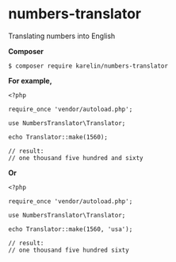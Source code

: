# numbers-translator
Translating numbers into English

**Composer**

```
$ composer require karelin/numbers-translator
```

**For example,**

```
<?php

require_once 'vendor/autoload.php';

use NumbersTranslator\Translator;

echo Translator::make(1560);

// result:
// one thousand five hundred and sixty
```

**Or**

```
<?php

require_once 'vendor/autoload.php';

use NumbersTranslator\Translator;

echo Translator::make(1560, 'usa');

// result:
// one thousand five hundred sixty
```
